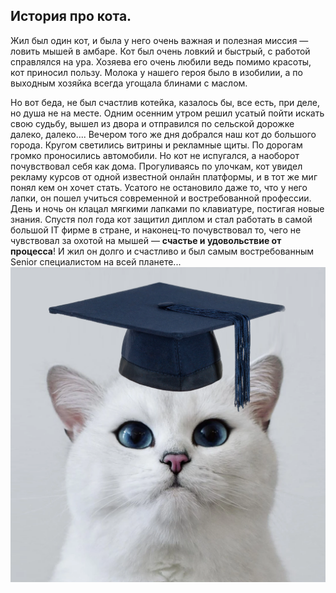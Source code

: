 ## История про кота.

Жил был один кот, и была у него очень важная и полезная миссия — ловить мышей в амбаре. 
Кот был очень ловкий и быстрый, с работой справлялся на ура. Хозяева его очень любили ведь помимо красоты, кот приносил пользу. Молока у нашего героя было в изобилии, а по выходным хозяйка всегда угощала блинами с маслом.

Но вот беда, не был счастлив котейка, казалось бы, все есть, при деле, но душа не на месте. 
Одним осенним утром решил усатый пойти искать свою судьбу, вышел из двора и отправился по сельской дорожке далеко, далеко.... Вечером того же дня добрался наш кот до большого города. Кругом светились витрины и рекламные щиты. По дорогам громко проносились автомобили. Но кот не испугался, а наоборот почувствовал себя как дома. 
Прогуливаясь по улочкам, кот увидел рекламу курсов от одной известной онлайн платформы, и в тот же миг понял кем он хочет стать. 
Усатого не остановило даже то, что у него лапки, он пошел учиться современной и востребованной профессии. День и ночь он клацал мягкими лапками по клавиатуре, постигая новые знания. Спустя пол года кот защитил диплом и стал работать в самой большой IT фирме в стране, и наконец-то почувствовал то, чего не чувствовал за охотой на мышей — **счастье и удовольствие от процесса**! 
И жил он долго и счастливо и был самым востребованным Senior специалистом на всей планете... 
![](https://github.com/SeniorTe/homework_cat/raw/main/wr-1280.png)
